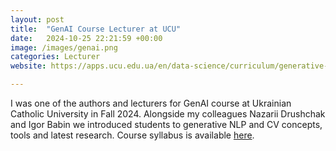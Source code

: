 ```yaml
---
layout: post
title:  "GenAI Course Lecturer at UCU"
date:   2024-10-25 22:21:59 +00:00
image: /images/genai.png
categories: Lecturer
website: https://apps.ucu.edu.ua/en/data-science/curriculum/generative-ai/

---
```

I was one of the authors and lecturers for GenAI course at Ukrainian Catholic University in Fall 2024. Alongside my colleagues Nazarii Drushchak and Igor Babin we introduced students to generative NLP and CV concepts, tools and latest research. Course syllabus is available [here](https://apps.ucu.edu.ua/en/data-science/curriculum/generative-ai/).